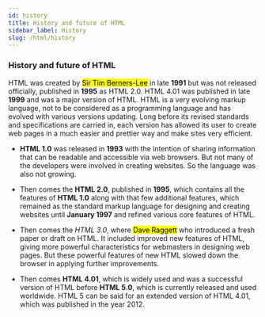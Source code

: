 ```yaml
---
id: history
title: History and future of HTML
sidebar_label: History
slug: /html/history
---
```


### History and future of HTML 

HTML was created by <mark background="green">Sir Tim Berners-Lee</mark> in late **1991** but was not released officially, published in **1995** as HTML 2.0. HTML 4.01 was published in late **1999** and was a major version of HTML.
HTML is a very evolving markup language, not to be considered as a programming language and has evolved with various versions updating. Long before its revised standards and specifications are carried in, each version has allowed its user to create web pages in a much easier and prettier way and make sites very efficient.

- **HTML 1.0** was released in **1993** with the intention of sharing information that can be readable and accessible via web browsers. But not many of the developers were involved in creating websites. So the language was also not growing.

- Then comes the **HTML 2.0**, published in **1995**, which contains all the features of **HTML 1.0** along with that few additional features, which remained as the standard markup language for designing and creating websites until **January 1997** and refined various core features of HTML.

- Then comes the *HTML 3.0*, where <mark>Dave Raggett</mark> who introduced a fresh paper or draft on HTML. It included improved new features of HTML, giving more powerful characteristics for webmasters in designing web pages. But these powerful features of new HTML slowed down the browser in applying further improvements.

- Then comes **HTML 4.01**, which is widely used and was a successful version of HTML before **HTML 5.0**, which is currently released and used worldwide. HTML 5 can be said for an extended version of HTML 4.01, which was published in the year 2012.